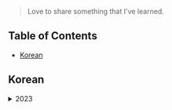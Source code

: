 > Love to share something that I've learned.

## Table of Contents

- [Korean](#korean)


## Korean

<details>

<summary> 2023 </summary>

<table>
  <tr>
    <th> Title </th>
    <th> Date </th>
  </tr>
  <tr>
    <td> <a link="https://medium.com/daangn/%ED%8C%8C%EC%9D%B4%EC%8D%AC%EC%9D%84-%EC%B2%98%EC%9D%8C-%EC%82%AC%EC%9A%A9%ED%95%98%EB%8A%94-%EB%8F%99%EB%A3%8C%EC%99%80-%ED%9A%A8%EC%9C%A8%EC%A0%81%EC%9C%BC%EB%A1%9C-%EC%9D%BC%ED%95%98%EB%8A%94-%EB%B0%A9%EB%B2%95-bb52c3a433fa"> 파이썬을 처음 사용하는 동료와 효율적으로 일하는 방법
 </a> </td>
    <td> 2023. 02. 21 </td>
  </tr>  
  <tr>
    <td> <a link="https://medium.com/daangn/%EC%95%97-%EB%AA%A8%EB%A5%B4%EA%B3%A0-%EA%B9%83%ED%97%99-github-%EC%97%90-%EC%98%AC%EB%A0%B8%EC%96%B4%EC%9A%94-50d48b343f0f"> 앗! 모르고 깃헙(GitHub)에 올렸어요! </a> </td>
    <td> 2023. 04. 23 </td>
  </tr>

</table>

</details>

